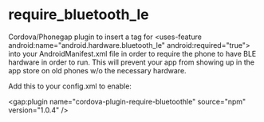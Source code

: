 # require_bluetooth_le

Cordova/Phonegap plugin to insert a tag for \<uses-feature android:name="android.hardware.bluetooth_le" android:required="true"\> into your AndroidManifest.xml file in order to require the phone to have BLE hardware in order to run.  This will prevent your app from showing up in the app store on old phones w/o the necessary hardware.

Add this to your config.xml to enable:

\<gap:plugin name="cordova-plugin-require-bluetoothle" source="npm" version="1.0.4" /\>
